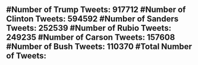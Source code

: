 #Number of Trump Tweets: 917712
#Number of Clinton Tweets: 594592
#Number of Sanders Tweets: 252539
#Number of Rubio Tweets: 249235
#Number of Carson Tweets: 157608
#Number of Bush Tweets: 110370
#Total Number of Tweets:  
---
